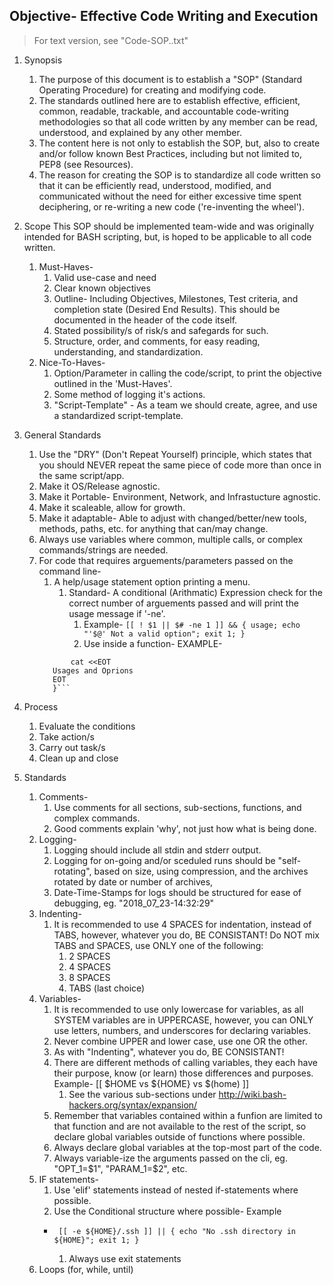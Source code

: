 ##    Objective- Effective Code Writing and Execution
>    For text version, see "Code-SOP..txt"
1. Synopsis
    1. The purpose of this document is to establish a "SOP" (Standard Operating Procedure) for creating and modifying code.
    1. The standards outlined here are to establish effective, efficient, common, readable, trackable, and accountable code-writing methodologies so that all code written by any member can be read, understood, and explained by any other member.
    1. The content here is not only to establish the SOP, but, also to create and/or follow known Best Practices, including but not limited to, PEP8 (see Resources).
    1. The reason for creating the SOP is to standardize all code written so that it can be efficiently read, understood, modified, and communicated without the need for either excessive time spent deciphering, or re-writing a new code ('re-inventing the wheel').

1. Scope
    This SOP should be implemented team-wide and was originally intended for BASH scripting, but, is hoped to be applicable to all code written.
    1. Must-Haves-
        1. Valid use-case and need
        1. Clear known objectives
        1. Outline- Including Objectives, Milestones, Test criteria, and completion state (Desired End Results). This should be documented in the header of the code itself.
        1. Stated possibility/s of risk/s and safegards for such.
        1. Structure, order, and comments, for easy reading, understanding, and standardization.
    1. Nice-To-Haves-
        1. Option/Parameter in calling the code/script, to print the objective outlined in the 'Must-Haves'.
        1. Some method of logging it's actions.
        1. "Script-Template" - As a team we should create, agree, and use a standardized script-template.

1. General Standards
    1. Use the "DRY" (Don't Repeat Yourself) principle, which states that you should NEVER repeat the same piece of code more than once in the same script/app.
    1. Make it OS/Release agnostic.
    1. Make it Portable- Environment, Network, and Infrastucture agnostic.
    1. Make it scaleable, allow for growth.
    1. Make it adaptable- Able to adjust with changed/better/new tools, methods, paths, etc. for anything that can/may change.
    1. Always use variables where common, multiple calls, or complex commands/strings are needed.
    1. For code that requires arguements/parameters passed on the command line-
        1. A help/usage statement option printing a menu.
            1. Standard- A conditional (Arithmatic) Expression check for the correct number of arguements passed and will print the usage message if '-ne'.
                1. Example- 
         ```[[ ! $1 || $# -ne 1 ]] && { usage; echo "'$@' Not a valid option"; exit 1; }```
                1. Use inside a function- EXAMPLE-
        ```usage () {
               cat <<EOT
           Usages and Oprions
           EOT
           }```

1. Process
    1. Evaluate the conditions
    1. Take action/s
    1. Carry out task/s
    1. Clean up and close

1. Standards
    1. Comments-
        1. Use comments for all sections, sub-sections, functions, and complex commands.
        1. Good comments explain 'why', not just how what is being done.
    1. Logging-
        1. Logging should include all stdin and stderr output.
        1. Logging for on-going and/or sceduled runs should be "self-rotating", based on size, using compression, and the archives rotated by date or number of archives,
        1. Date-Time-Stamps for logs should be structured for ease of debugging, eg. "2018_07_23-14:32:29"
    1. Indenting-
        1. It is recommended to use 4 SPACES for indentation, instead of TABS, however, whatever you do, BE CONSISTANT! Do NOT mix TABS and SPACES, use ONLY one of the following:
            1. 2 SPACES
            1. 4 SPACES
            1. 8 SPACES
            1. TABS (last choice)
    1. Variables-
        1. It is recommended to use only lowercase for variables, as all SYSTEM variables are in UPPERCASE, however, you can ONLY use letters, numbers, and underscores for declaring variables.
        1. Never combine UPPER and lower case, use one OR the other.
        1. As with "Indenting", whatever you do, BE CONSISTANT!
        1. There are different methods of calling variables, they each have their purpose, know (or learn) those differences and purposes. Example-     [[ $HOME vs ${HOME} vs $(home) ]] 
            1. See the various sub-sections under http://wiki.bash-hackers.org/syntax/expansion/
        1. Remember that variables contained within a funfion are limited to that function and are not available to the rest of the script, so declare global variables outside of functions where possible.
        1. Always declare global variables at the top-most part of the code.
        1. Always variable-ize the arguments passed on the cli, eg. "OPT_1=$1", "PARAM_1=$2", etc.
    1. IF statements-
        1. Use 'elif' statements instead of nested if-statements where possible.
        1. Use the Conditional structure where possible- Example
        -      [[ -e ${HOME}/.ssh ]] || { echo "No .ssh directory in ${HOME}"; exit 1; }
            1. Always use exit statements
    1. Loops (for, while, until)

